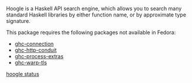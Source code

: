 Hoogle is a Haskell API search engine, which allows you to search many standard
Haskell libraries by either function name, or by approximate type signature.

This package requires the following packages not available in Fedora:

* [ghc-connection](../ghc-connection)
* [ghc-http-conduit](../ghc-http-conduit)
* [ghc-process-extras](../ghc-process-extras)
* [ghc-warp-tls](../ghc-warp-tls)

[hoogle status](https://copr.fedorainfracloud.org/coprs/dshea/bdcs-haskell-deps/package/hoogle/status_image/last_build.png)
